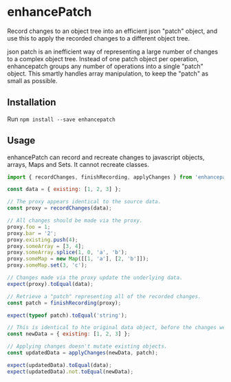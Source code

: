 # enhancePatch

Record changes to an object tree into an efficient json "patch" object, and use this to apply the recorded changes to a different object tree.

json patch is an inefficient way of representing a large number of changes to a complex object tree.
Instead of one patch object per operation, enhancepatch groups any number of operations into a single "patch" object.
This smartly handles array manipulation, to keep the "patch" as small as possible.

## Installation
Run `npm install --save enhancepatch`

## Usage

enhancePatch can record and recreate changes to javascript objects, arrays, Maps and Sets. It cannot recreate classes.

```javascript
import { recordChanges, finishRecording, applyChanges } from 'enhancepatch';

const data = { existing: [1, 2, 3] };

// The proxy appears identical to the source data.
const proxy = recordChanges(data); 

// All changes should be made via the proxy.
proxy.foo = 1;
proxy.bar = '2';
proxy.existing.push(4);
proxy.someArray = [3, 4];
proxy.someArray.splice(1, 0, 'a', 'b');
proxy.someMap = new Map([[1, 'a'], [2, 'b']]);
proxy.someMap.set(3, 'c');

// Changes made via the proxy update the underlying data.
expect(proxy).toEqual(data);

// Retrieve a "patch" representing all of the recorded changes.
const patch = finishRecording(proxy);

expect(typeof patch).toEqual('string');

// This is identical to hte original data object, before the changes were recorded.
const newData = { existing: [1, 2, 3] };

// Applying changes doesn't mutate existing objects.
const updatedData = applyChanges(newData, patch);

expect(updatedData).toEqual(data);
expect(updatedData).not.toEqual(newData);
```
